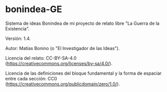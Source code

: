 # bonindea-GE
Sistema de ideas Bonindea de mi proyecto de relato libre "La Guerra de la Existencia".

Versión: 1.4.

Autor: Matías Bonino (o "El Investigador de las Ideas").

Licencia del relato: CC-BY-SA-4.0 (https://creativecommons.org/licenses/by-sa/4.0/).

Licencia de las definiciones del bloque fundamental y la forma de espaciar entre cada sección:
CC0 (https://creativecommons.org/publicdomain/zero/1.0/).
